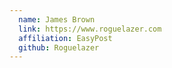 ```yaml
---
  name: James Brown
  link: https://www.roguelazer.com
  affiliation: EasyPost 
  github: Roguelazer
---
```

